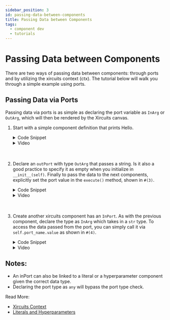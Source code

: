 ```yaml
---
sidebar_position: 3
id: passing-data-between-components
title: Passing Data between Components
tags:
  - component dev
  - tutorials
---
```


# Passing Data between Components

There are two ways of passing data between components: through ports and by utilizing the xircuits context (ctx). The tutorial below will walk you through a simple example using ports. 


## Passing Data via Ports

Passing data via ports is as simple as declaring the port variable as `InArg` or `OutArg`, which will then be rendered by the Xircuits canvas.


1. Start with a simple component definition that prints Hello.

    <details>
      <summary>Code Snippet</summary>

      ```python
      from xai_components.base import InArg, OutArg, InCompArg, Component, xai_component

      @xai_component(color="red")
      class HelloOutComponent(Component):

          def __init__(self):

              self.done = False

          def execute(self, ctx) -> None:

              username = "Xircuits"
              print("Hello " + username + " from HelloOutComponent!")
              
              self.done = True
      ```      
    </details>

    <details>
    <summary>Video</summary>
      <p align="center">
      <img src="/img/docs/developer-guide/create-simple-component.gif"></img></p>
    </details><br></br>

2. Declare an `outPort` with type `OutArg` that passes a string. Is it also a good practice to specify it as empty when you initialize in `__init__(self)`. Finally to pass the data to the next components, explicitly set the port value in the `execute()` method, shown in `#(3)`.

    <details>
      <summary>Code Snippet</summary>

      ```python
      from xai_components.base import InArg, OutArg, InCompArg, Component, xai_component

      @xai_component(color="red")
      class HelloOutComponent(Component):
          
          outport_example: OutArg[str] #(1)

          def __init__(self):

              self.outport_example = OutArg.empty() #(2)
              self.done = False

          def execute(self, ctx) -> None:

              username = "Xircuits"
              print("Hello " + username + " from HelloOutComponent!")

              self.outport_example.value = username #(3)
              self.done = True
      ```
    </details>

    <details>
    <summary>Video</summary>
      <p align="center">
      <img src="/img/docs/developer-guide/add-outport.gif"></img></p>
    </details><br></br>

3. Create another xircuits component has an `InPort`. As with the previous component, declare the type as `InArg` which takes in a `str` type. To access the data passed from the port, you can simply call it via `self.port_name.value` as shown in `#(4)`.

    <details>
      <summary>Code Snippet</summary>

      ```python
      @xai_component(color="red")
      class HelloInComponent(Component):
          
          inport_example: InArg[str]

          def __init__(self):

              self.inport_example = InArg.empty()
              self.done = False

          def execute(self, ctx) -> None:
              
              username = self.inport_example.value #(4)

              print("Hello " + username + " from HelloInComponent!")

              self.done = True
      ```

    </details>

    <details>
    <summary>Video</summary>
      <p align="center">
      <img src="/img/docs/developer-guide/add-inport.gif"></img></p>
    </details>


## Notes:
- An inPort can also be linked to a literal or a hyperparameter component given the correct data type.
- Declaring the port type as `any` will bypass the port type check.


Read More:
- [Xircuits Context](../technical-concepts/xircuits-context.md)
- [Literals and Hyperparameters](../technical-concepts/xircuits-components/literal-and-hyperparameters-components.md)